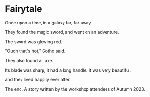 # Fairytale

Once upon a time, in a galaxy far, far away ...

They found the magic sword, and went on an adventure.

The sword was glowing red.

"Ouch that's hot," Gotho said.

They also found an axe.

Its blade was sharp, it had a long handle.
It was very beautiful.

and they lived happily ever after.

The end.
A story written by the workshop attendees of Autumn 2023.
